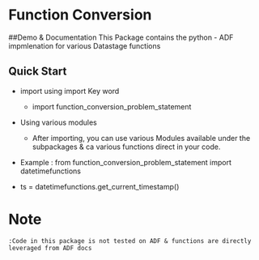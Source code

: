 # Function Conversion
##Demo & Documentation
    This Package contains the python - ADF impmlenation
    for various Datastage functions

## Quick Start
  * import using import Key word 
    * import function_conversion_problem_statement
    
  * Using various modules
    * After importing, you can use various Modules available under the subpackages & ca various functions direct in your code.
  * Example : from function_conversion_problem_statement import datetimefunctions
  * ts = datetimefunctions.get_current_timestamp()

# Note 
    :Code in this package is not tested on ADF & functions are directly leveraged from ADF docs